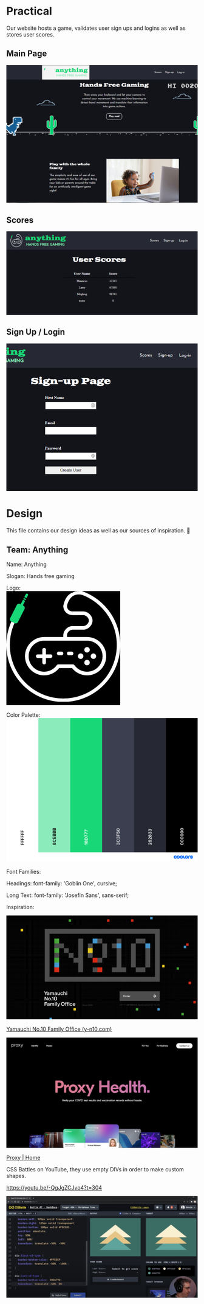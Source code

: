 # Practical

Our website hosts a game, validates user sign ups and logins as well as stores user scores.

## Main Page
![Index](./images/Index.PNG)

## Scores
![Scores](./images/Scores.png)

## Sign Up / Login
![Validation](./images/uservalidation.png)

# Design

This file contains our design ideas as well as our sources of inspiration. 🧠

## Team: Anything

Name: Anything

Slogan: Hands free gaming

Logo:<br>
![](.\images\logo_for_md.png)



Color Palette:<br>
![](.\images\palette.png)



Font Families: <br>

Headings: font-family: 'Goblin One', cursive;

Long Text: font-family: 'Josefin Sans', sans-serif;

Inspiration:

![](.\images\inspiration1.jpg)

[Yamauchi No.10 Family Office (y-n10.com)](https://y-n10.com/)

![](.\images\inspiration2.PNG)

[Proxy | Home](https://www.proxy.com/)

CSS Battles on YouTube, they use empty DIVs in order to make custom shapes.

https://youtu.be/-QgJgZCJvo4?t=304

![](.\images\inspiration3.PNG)
